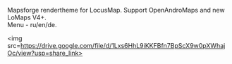 Mapsforge rendertheme for LocusMap. Support OpenAndroMaps and new LoMaps V4+.<br>
Menu - ru/en/de.


<img src=https://drive.google.com/file/d/1Lxs6HhL9iKKFBfn7BpScX9w0pXWhajOc/view?usp=share_link>
